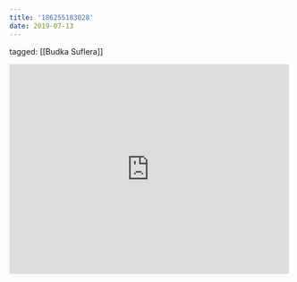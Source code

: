 ```yaml
---
title: '186255183028'
date: 2019-07-13
---
```

tagged: [[Budka Suflera]]
<iframe allow="accelerometer; autoplay; clipboard-write; encrypted-media; gyroscope; picture-in-picture" allowfullscreen="" frameborder="0" height="375" id="youtube_iframe" src="https://www.youtube.com/embed/-Yryq4DytYY?feature=oembed&amp;enablejsapi=1&amp;origin=https://safe.txmblr.com&amp;wmode=opaque" width="500"></iframe>